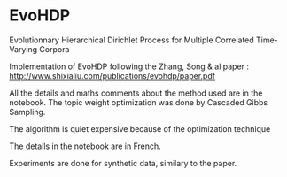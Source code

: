 # EvoHDP

Evolutionnary Hierarchical Dirichlet Process for Multiple Correlated Time-Varying Corpora

Implementation of EvoHDP following the Zhang, Song & al paper :
http://www.shixialiu.com/publications/evohdp/paper.pdf 

All the details and maths comments about the method used are in the notebook. 
The topic weight optimization was done by Cascaded Gibbs Sampling.

The algorithm is quiet expensive because of the optimization technique

The details in the notebook are in French. 

Experiments are done for synthetic data, similary to the paper. 



